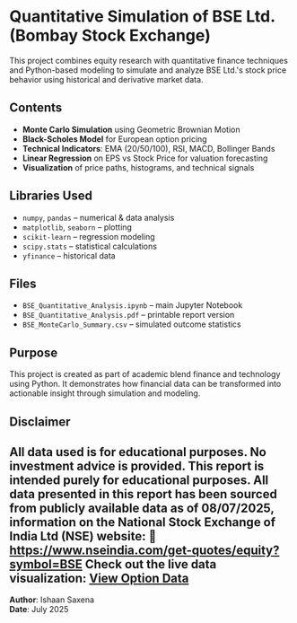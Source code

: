 # Quantitative Simulation of BSE Ltd. (Bombay Stock Exchange)

This project combines equity research with quantitative finance techniques and Python-based modeling to simulate and analyze BSE Ltd.'s stock price behavior using historical and derivative market data.

## Contents

- **Monte Carlo Simulation** using Geometric Brownian Motion
- **Black-Scholes Model** for European option pricing
- **Technical Indicators**: EMA (20/50/100), RSI, MACD, Bollinger Bands
- **Linear Regression** on EPS vs Stock Price for valuation forecasting
- **Visualization** of price paths, histograms, and technical signals

## Libraries Used

- `numpy`, `pandas` – numerical & data analysis
- `matplotlib`, `seaborn` – plotting
- `scikit-learn` – regression modeling
- `scipy.stats` – statistical calculations
- `yfinance` – historical data

## Files

- `BSE_Quantitative_Analysis.ipynb` – main Jupyter Notebook
- `BSE_Quantitative_Analysis.pdf` – printable report version
- `BSE_MonteCarlo_Summary.csv` – simulated outcome statistics

## Purpose

This project is created as part of academic blend finance and technology using Python. It demonstrates how financial data can be transformed into actionable insight through simulation and modeling.

## Disclaimer

All data used is for educational purposes. No investment advice is provided. This report is intended purely for educational purposes.
All data presented in this report has been sourced from publicly available data as of 08/07/2025, information on the National Stock Exchange of India Ltd (NSE) website: 🔗 https://www.nseindia.com/get-quotes/equity?symbol=BSE
Check out the live data visualization: [View Option Data](https://ishaan145.github.io/Equity-Research/Main/Derivative/Data/Option_data.html)
---

**Author**: Ishaan Saxena  
**Date**: July 2025  
